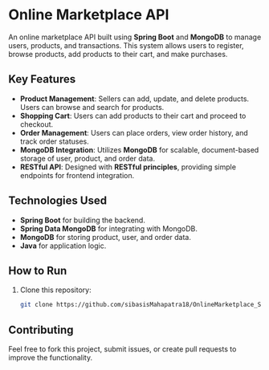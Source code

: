 # Online Marketplace API

An online marketplace API built using **Spring Boot** and **MongoDB** to manage users, products, and transactions. This system allows users to register, browse products, add products to their cart, and make purchases.

## Key Features
- **Product Management**: Sellers can add, update, and delete products. Users can browse and search for products.
- **Shopping Cart**: Users can add products to their cart and proceed to checkout.
- **Order Management**: Users can place orders, view order history, and track order statuses.
- **MongoDB Integration**: Utilizes **MongoDB** for scalable, document-based storage of user, product, and order data.
- **RESTful API**: Designed with **RESTful principles**, providing simple endpoints for frontend integration.

## Technologies Used
- **Spring Boot** for building the backend.
- **Spring Data MongoDB** for integrating with MongoDB.
- **MongoDB** for storing product, user, and order data.
- **Java** for application logic.

## How to Run
1. Clone this repository:
   ```bash
   git clone https://github.com/sibasisMahapatra18/OnlineMarketplace_SpringBoot-React.git
## Contributing 
Feel free to fork this project, submit issues, or create pull requests to improve the functionality.
